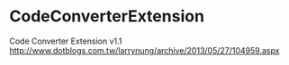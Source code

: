 CodeConverterExtension
======================

Code Converter Extension v1.1
http://www.dotblogs.com.tw/larrynung/archive/2013/05/27/104959.aspx
